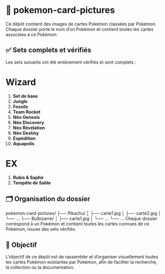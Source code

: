 # 📁 pokemon-card-pictures

Ce dépôt contient des images de cartes Pokémon classées par Pokémon.  
Chaque dossier porte le nom d’un Pokémon et contient toutes les cartes associées à ce Pokémon.

## ✅ Sets complets et vérifiés

Les sets suivants ont été entièrement vérifiés et sont complets :

# Wizard

1. **Set de base**
2. **Jungle**
3. **Fossile**
4. **Team Rocket**
5. **Néo Genesis**
6. **Néo Discovery**
6. **Néo Révélation**
7. **Néo Destiny**
8. **Expédition**
9. **Aquapolis**

# EX

1. **Rubis & Saphir**
2. **Tempête de Sable**

## 🗂️ Organisation du dossier

pokemon-card-pictures/
├── Pikachu/
│   ├── carte1.jpg
│   ├── carte2.jpg
│   └── ...
├── Bulbizarre/
│   ├── carte1.jpg
│   └── ...
└── ...
Chaque dossier correspond à un Pokémon et contient toutes les cartes connues de ce Pokémon, issues des sets vérifiés.

## 📝 Objectif

L’objectif de ce dépôt est de rassembler et d’organiser visuellement toutes les cartes Pokémon existantes par Pokémon, afin de faciliter la recherche, la collection ou la documentation.